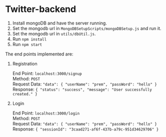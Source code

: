 # Twitter-backend

1. Install mongoDB and have the server running.
2. Set the mongodb url in `MongoDBSetupScripts/mongoDBSetup.js` and run it.
3. Set the mongodb url in `utils/dbUtil.js`.
4. Run `npm install`
5. Run `npm start`



The end points implemented are:

1. Registration
    
    End Point: `localhost:3000/signup`<br>
    Method: `POST`<br>
    Request Data: `"data": {
               "userName": "prem",
               "passWord": "hello"
             }`<br>
    Response: `{
                   "status": "success",
                   "message": "User successfully created."
               }`
            <br>
            
  2. Login
                
        End Point: `localhost:3000/login`<br>
                Method: `POST`<br>
                Request Data: `"data": {
                           "userName": "prem",
                           "passWord": "hello"
                         }`<br>
                Response: `{
                               "sessionId": "3caad271-af6f-437b-a79c-951d34629706"
                           }`
                    